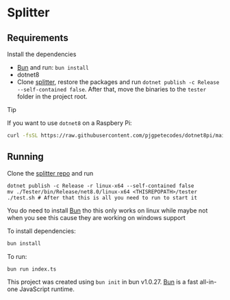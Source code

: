 # Splitter

## Requirements

Install the dependencies

- [Bun](https://bun.sh) and run: `bun install`
- dotnet8
- Clone [splitter](https://github.com/Lucrasoft/Splitter), restore the packages and run `dotnet publish -c Release --self-contained false`. After that, move the binaries to the `tester` folder in the project root.

> [!TIP]
> If you want to use `dotnet8` on a Raspbery Pi:
> 
> ```sh
> curl -fsSL https://raw.githubusercontent.com/pjgpetecodes/dotnet8pi/main/install.sh | sudo bash
> ```

## Running

Clone the [splitter repo](https://github.com/Lucrasoft/Splitter) and run
```
dotnet publish -c Release -r linux-x64 --self-contained false
mv ./Tester/bin/Release/net8.0/linux-x64 <THISREPOPATH>/tester
./test.sh # After that this is all you need to run to start it
```
You do need to install [Bun](https://bun.sh) tho this only works on linux while maybe not when you see this cause they are working on windows support

To install dependencies:

```bash
bun install
```

To run:

```bash
bun run index.ts
```

This project was created using `bun init` in bun v1.0.27. [Bun](https://bun.sh) is a fast all-in-one JavaScript runtime.
